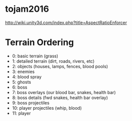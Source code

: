 # tojam2016

http://wiki.unity3d.com/index.php?title=AspectRatioEnforcer

# Terrain Ordering

* 0: basic terrain (grass)
* 1: detailed terrain (dirt, roads, rivers, etc)
* 2: objects (houses, lamps, fences, blood pools)
* 3: enemies
* 4: blood spray
* 5: ghosts
* 6: boss
* 7: boss overlays (our blood bar, snakes, health bar)
* 8: boss details (fwd snakes, health bar overlay)
* 9: boss projectiles
* 10: player projectiles (whip, blood)
* 11: player
